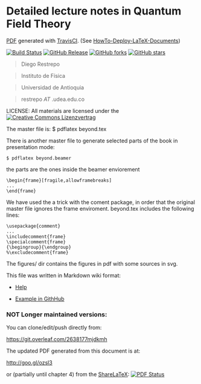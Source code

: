 Detailed lecture notes in Quantum Field Theory
=============================================

[PDF](https://github.com/restrepo/beyond-the-standard-model/releases/latest) generated with [TravisCI](https://github.com/travis-ci). (See [HowTo-Deploy-LaTeX-Documents](https://github.com/SimonWaldherr/HowTo-Deploy-LaTeX-Documents))

[![Build Status](https://travis-ci.org/restrepo/beyond-the-standard-model.svg?branch=master)](https://travis-ci.org/restrepo/beyond-the-standard-model) 
[![GitHub Release](https://img.shields.io/badge/download-latest-brightgreen.svg)](https://github.com/restrepo/beyond-the-standard-model/releases/latest) 
[![GitHub forks](https://img.shields.io/github/forks/restrepo/beyond-the-standard-model.svg)](https://github.com/restrepo/beyond-the-standard-model/network) 
[![GitHub stars](https://img.shields.io/github/stars/restrepo/beyond-the-standard-model.svg)](https://github.com/restrepo/beyond-the-standard-model/stargazers)



> Diego Restrepo

> Instituto de Física

> Universidad de Antioquia

> restrepo _AT_ .udea.edu.co


LICENSE: All materials are licensed under the
[![Creative Commons Lizenzvertrag](https://i.creativecommons.org/l/by-sa/4.0/88x31.png)](http://creativecommons.org/licenses/by-sa/4.0/) 

The master file is:
    $ pdflatex beyond.tex

There is another master file to generate selected parts of the book in
presentation mode:

    $ pdflatex beyond.beamer


the parts are the ones inside the beamer enviorement

    \begin{frame}[fragile,allowframebreaks]
    ...
    \end{frame}

We have used the a trick with the coment package, in order that the
original master file ignores the frame enviroment. beyond.tex includes
the following lines:

    \usepackage{comment}
    ...	
    \includecomment{frame}
    \specialcomment{frame}
    {\begingroup}{\endgroup}
    %\excludecomment{frame}

The figures/ dir contains the figures in pdf with some sources in svg.

This file was written in Markdown wiki format: 

* [Help](http://daringfireball.net/projects/markdown/syntax)

* [Example in GithHub](https://raw.github.com/github/gollum/master/README.md)


### NOT Longer maintained versions:

You can clone/edit/push directly from:

https://git.overleaf.com/2638177mjdkmh


The updated PDF generated from this document is at:

http://goo.gl/ozsl3

or (partially until chapter 4) from the [ShareLaTeX](https://www.sharelatex.com/github): [![PDF Status](https://www.sharelatex.com/github/repos/rescolo/beyond-the-standard-model/builds/latest/badge.svg)](https://www.sharelatex.com/github/repos/rescolo/beyond-the-standard-model/builds/latest/output.pdf)

